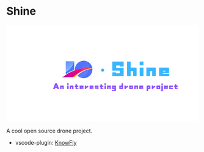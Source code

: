 # Shine
<p align="left">
    <img width="800" src="doc/head.png">
</p>
A cool open source drone project.



- vscode-plugin: [KnowFly](tools/KnowFly)
